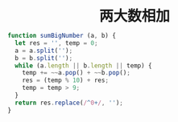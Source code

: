 <div class="my_title" style="text-align: center; font-weight: 700; font-size: 2em;">两大数相加</div>

```js
function sumBigNumber (a, b) {
  let res = '', temp = 0;
  a = a.split('');
  b = b.split('');
  while (a.length || b.length || temp) {
    temp += ~~a.pop() + ~~b.pop();
    res = (temp % 10) + res;
    temp = temp > 9;
  }
  return res.replace(/^0+/, '');
}
```